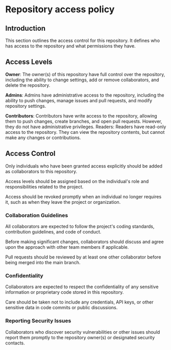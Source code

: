 # Repository access policy

## Introduction

This section outlines the access control for this repository. It defines who has access to the repository and what permissions they have.

## Access Levels

**Owner**: The owner(s) of this repository have full control over the repository, including the ability to change settings, add or remove collaborators, and delete the repository.

**Admins**: Admins have administrative access to the repository, including the ability to push changes, manage issues and pull requests, and modify repository settings.

**Contributors**: Contributors have write access to the repository, allowing them to push changes, create branches, and open pull requests. However, they do not have administrative privileges.
Readers: Readers have read-only access to the repository. They can view the repository contents, but cannot make any changes or contributions.

## Access Control
Only individuals who have been granted access explicitly should be added as collaborators to this repository.

Access levels should be assigned based on the individual's role and responsibilities related to the project.

Access should be revoked promptly when an individual no longer requires it, such as when they leave the project or organization.

### Collaboration Guidelines
All collaborators are expected to follow the project's coding standards, contribution guidelines, and code of conduct.

Before making significant changes, collaborators should discuss and agree upon the approach with other team members if applicable.

Pull requests should be reviewed by at least one other collaborator before being merged into the main branch.

### Confidentiality
Collaborators are expected to respect the confidentiality of any sensitive information or proprietary code stored in this repository.

Care should be taken not to include any credentials, API keys, or other sensitive data in code commits or public discussions.

### Reporting Security Issues
Collaborators who discover security vulnerabilities or other issues should report them promptly to the repository owner(s) or designated security contacts.

